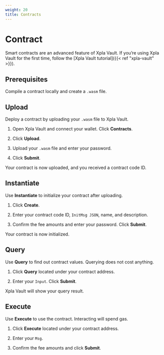 ```yaml
---
weight: 20
title: Contracts
---
```


# Contract

Smart contracts are an advanced feature of Xpla Vault. If you’re using Xpla Vault for the first time, follow the [Xpla Vault tutorial]({{< ref "xpla-vault" >}}).

## Prerequisites

Compile a contract locally and create a `.wasm` file.

## Upload

Deploy a contract by uploading your `.wasm` file to Xpla Vault.

1. Open Xpla Vault and connect your wallet. Click **Contracts**.

2. Click **Upload**.

3. Upload your `.wasm` file and enter your password.

4. Click **Submit**. 

Your contract is now uploaded, and you received a contract code ID.

## Instantiate

Use **Instantiate** to initialize your contract after uploading.

1. Click **Create**.

2. Enter your contract code ID, `InitMsg JSON`, name, and description.

3. Confirm the fee amounts and enter your password. Click **Submit**.

Your contract is now initialized.

## Query

Use **Query** to find out contract values. Querying does not cost anything.

1. Click **Query** located under your contract address.

2. Enter your `Input`. Click **Submit**.

Xpla Vault will show your query result.

## Execute

Use **Execute** to use the contract. Interacting will spend gas.

1. Click **Execute** located under your contract address.

2. Enter your `Msg`.

3. Confirm the fee amounts and click **Submit**.
